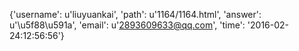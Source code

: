 {'username': u'liuyuankai', 'path': u'1164/1164.html', 'answer': u'\u5f88\u591a', 'email': u'2893609633@qq.com', 'time': '2016-02-24:12:56:56'}